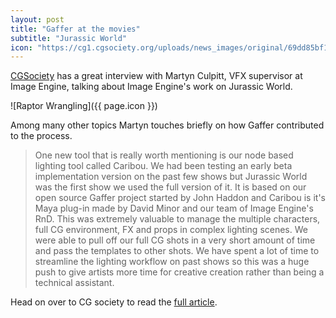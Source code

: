 ```yaml
---
layout: post
title: "Gaffer at the movies"
subtitle: "Jurassic World"
icon: "https://cg1.cgsociety.org/uploads/news_images/original/69dd85bf1528441294.4291124.jpg"
---
```


[CGSociety](http://www.cgsociety.org) has a great interview with Martyn Culpitt, VFX supervisor at Image Engine, talking about Image Engine's work on Jurassic World.

![Raptor Wrangling]({{ page.icon }})

Among many other topics Martyn touches briefly on how Gaffer contributed to the process.

> One new tool that is really worth mentioning is our node based lighting tool called Caribou. We had been testing an early beta implementation version on the past few shows but Jurassic World was the first show we used the full version of it. It is based on our open source Gaffer project started by John Haddon and Caribou is it's Maya plug-in made by David Minor and our team of Image Engine's RnD. This was extremely valuable to manage the multiple characters, full CG environment, FX and props in complex lighting scenes. We were able to pull off our full CG shots in a very short amount of time and pass the templates to other shots.  We have spent a lot of time to streamline the lighting workflow on past shows so this was a huge push to give artists more time for creative creation rather than being a technical assistant.

Head on over to CG society to read the [full article](http://www.cgsociety.org/news/article/667/making-jurassic-world-).
